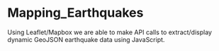 # Mapping_Earthquakes

Using Leaflet/Mapbox we are able to make API calls to extract/display dynamic GeoJSON earthquake data using JavaScript.
